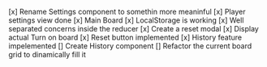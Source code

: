 [x] Rename Settings component to somethin more meaninful
[x] Player settings view done
[x] Main Board
[x] LocalStorage is working
[x] Well separated concerns inside the reducer
[x] Create a reset modal
[x] Display actual Turn on board
[x] Reset button implemented
[x] History feature impelemented
[] Create History component
[] Refactor the current board grid to dinamically fill it